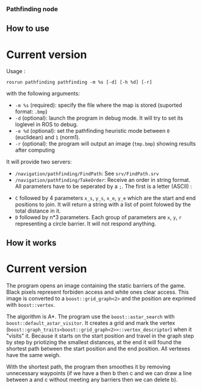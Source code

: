 ### Pathfinding node

## How to use
# Current version
Usage :
```
rosrun pathfinding pathfinding -m %s [-d] [-h %d] [-r]
```
with the following arguments:
* `-m %s` (required): specify the file where the map is stored (suported format: `.bmp`)
* `-d` (optional): launch the program in debug mode. It will try to set its loglevel in ROS to debug.
* `-e %d` (optional): set the pathfinding heuristic mode between `0` (euclidean) and `1` (norm1).
* `-r` (optional): the program will output an image (`tmp.bmp`) showing results after computing

It will provide two servers:
* `/navigation/pathfinding/FindPath`: See `srv/FindPath.srv`
* `/navigation/pathfinding/TakeOrder`: Receive an order in string format. All parameters have to be seperated by a `;`. The first is a letter (ASCII) :
- `C` followed by 4 parameters `x_s`, `y_s`, `x_e`, `y_e` which are the start and end positions to join. It will return a string with a list of point folowed by the total distance in it.
- `D` followed by n*3 parameters. Each group of parameters are `x`, `y`, `r` representing a circle barrier. It will not respond anything.

## How it works
# Current version
The program opens an image containing the static barriers of the game. Black pixels represent forbiden access and white ones clear access. This image is converted to a `boost::grid_graph<2>` and the position are exprimed with `boost::vertex`.

The algorithm is A*. The program use the `boost::astar_search` with `boost::default_astar_visitor`. It creates a grid and mark the vertex (`boost::graph_traits<boost::grid_graph<2>>::vertex_descriptor`) when it "visits" it. Because it starts on the start position and travel in the graph step by step by priotizing the smallest distances, at the end it will found the shortest path between the start position and the end position. All vertexes have the same weigh.

With the shortest path, the program then smoothes it by removing unnecessary waypoints (if we have a then b then c and we can draw a line between a and c without meeting any barriers then we can delete b).